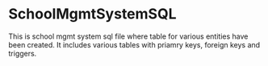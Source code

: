 # SchoolMgmtSystemSQL
This is school mgmt system sql file where table for various entities have been created. It includes various tables with priamry keys, foreign keys and triggers.
